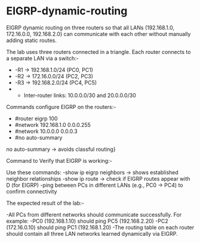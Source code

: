 # EIGRP-dynamic-routing
EIGRP dynamic routing on three routers so that all LANs (192.168.1.0, 172.16.0.0, 192.168.2.0) can communicate with each other without manually adding static routes.

The lab uses three routers connected in a triangle. Each router connects to a separate LAN via a switch:-

- -R1 → 192.168.1.0/24 (PC0, PC1)
- -R2 → 172.16.0.0/24 (PC2, PC3)
- -R3 → 192.168.2.0/24 (PC4, PC5)
- - Inter-router links: 10.0.0.0/30 and 20.0.0.0/30

Commands configure EIGRP on the routers:-

- #router eigrp 100
- #network 192.168.1.0 0.0.0.255
- #network 10.0.0.0 0.0.0.3
- #no auto-summary

no auto-summary → avoids classful routing}

Command to Verify that EIGRP is working:-

Use these commands:
-show ip eigrp neighbors → shows established neighbor relationships
-show ip route → check if EIGRP routes appear with D (for EIGRP)
-ping between PCs in different LANs (e.g., PC0 → PC4) to confirm connectivity

The expected result of the lab:-

-All PCs from different networks should communicate successfully. For example:
-PC0 (192.168.1.10) should ping PC5 (192.168.2.20)
-PC2 (172.16.0.10) should ping PC1 (192.168.1.20)
-The routing table on each router should contain all three LAN networks learned dynamically via   EIGRP.

